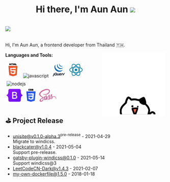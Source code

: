 <h1 align="center">Hi there, I'm Aun Aun</a> <img
src="https://github.com/blackcater/blackcater/raw/main/images/Hi.gif" height="32" /></h1>

<br />

<a href="mailto:anchalita.20g@gmail.com">
  <img src="https://github.com/blackcater/blackcater/raw/main/images/social-gmail.svg" height="40" />
</a>


<br />
<br />

Hi, I'm Aun Aun, a frontend developer from Thailand 🇹🇭.

<a href="#"><img align="right" src="https://github.com/anchalitaka20g/anchalitaka20g/blob/main/images/giphy.gif" width="200 " height="200" /></a>

**Languages and Tools:**

<p>
<img src="https://github.com/anchalitaka20g/anchalitaka20g/blob/main/images/HTML5.png" height="40" style="vertical-align:down; margin:4px" alt="html">
<img src="https://github.com/blackcater/blackcater/raw/main/images/logo-javascript.svg" height="40" style="vertical-align:down; margin:4px" alt="javascript">
<img src="https://github.com/anchalitaka20g/anchalitaka20g/blob/main/images/jquery.gif" height="40" style="vertical-align:down; margin:4px" alt="jQuery">
<img src="https://github.com/anchalitaka20g/anchalitaka20g/blob/main/images/react.png" height="40" style="vertical-align:down; margin:4px" alt="react">
<img src="https://github.com/blackcater/blackcater/raw/main/images/logo-nodejs.svg" height="40" style="vertical-align:down; margin:4px" alt="nodejs">

  <br>
<img src="https://github.com/anchalitaka20g/anchalitaka20g/blob/main/images/bootstrap.png" height="40" style="vertical-align:down; margin:4px" alt="bootstrap">
<img src="https://github.com/anchalitaka20g/anchalitaka20g/blob/main/images/css.png" height="40" style="vertical-align:down; margin:4px" alt="css">
<img src="https://github.com/anchalitaka20g/anchalitaka20g/blob/main/images/scss.png" height="40" style="vertical-align:down; margin:4px" alt="scss">
</p>


## ⛳️ Project Release

- <a href='https://github.com/blackcater-labs/unisite/releases/tag/v0.1.0-alpha.3' target='_blank'>unisite@v0.1.0-alpha.3<sup>pre-release</sup></a> - 2021-04-29
  <br/> Migrate to windicss.
- <a href='https://github.com/blackcater/blackcater/releases/tag/v1.0.4' target='_blank'>blackcater@v1.0.4</a> - 2021-05-04
  <br/> Support pre-release.
- <a href='https://github.com/blackcater/gatsby-plugin-windicss/releases/tag/0.1.0' target='_blank'>gatsby-plugin-windicss@0.1.0</a> - 2021-05-14
  <br/> Support windicss@3
- <a href='https://github.com/blackcater/LeetCodeCN-Dark/releases/tag/v1.4.3' target='_blank'>LeetCodeCN-Dark@v1.4.3</a> - 2021-02-07
- <a href='https://github.com/blackcater/my-own-dockerfile/releases/tag/1.5.0' target='_blank'>my-own-dockerfile@1.5.0</a> - 2018-01-18

<!-- github_plugin_end -->




